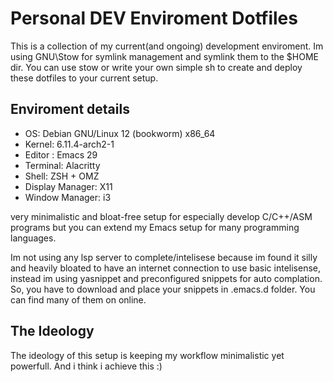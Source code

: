# Personal DEV Enviroment Dotfiles

This is a collection of my current(and ongoing) development enviroment.
Im using GNU\Stow for symlink management and symlink them to the $HOME dir.
You can use stow or write your own simple sh to create and deploy these dotfiles to your current setup.

## Enviroment details

- OS: Debian GNU/Linux 12 (bookworm) x86_64
 - Kernel: 6.11.4-arch2-1
 - Editor : Emacs 29
 - Terminal: Alacritty
 - Shell: ZSH + OMZ
 - Display Manager: X11
 - Window Manager: i3

very minimalistic and bloat-free setup for especially develop C/C++/ASM programs but you can extend my Emacs setup for many programming languages.

Im not using any lsp server to complete/intelisese because im found it silly and heavily bloated to have an internet connection to use basic intelisense, instead im using yasnippet and preconfigured snippets for auto complation. So, you have to download and place your snippets in .emacs.d folder. You can find many of them on online.

## The Ideology

The ideology of this setup is keeping my workflow minimalistic yet powerfull. And i think i achieve this :)

